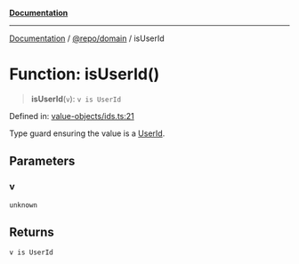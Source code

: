 [**Documentation**](../../../README.md)

***

[Documentation](../../../README.md) / [@repo/domain](../README.md) / isUserId

# Function: isUserId()

> **isUserId**(`v`): `v is UserId`

Defined in: [value-objects/ids.ts:21](https://github.com/o3osatoshi/experiment/blob/f1d231870a1d13a36a9ead236d22edc1fb9797dd/packages/domain/src/value-objects/ids.ts#L21)

Type guard ensuring the value is a [UserId](../type-aliases/UserId.md).

## Parameters

### v

`unknown`

## Returns

`v is UserId`
